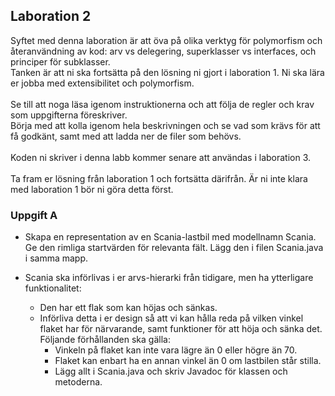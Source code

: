 ## Laboration 2

Syftet med denna laboration är att öva på olika verktyg för polymorfism och återanvändning av kod: arv vs delegering, superklasser vs interfaces, och principer för subklasser. <br>
Tanken är att ni ska fortsätta på den lösning ni gjort i laboration 1. Ni ska lära er jobba med extensibilitet och polymorfism.<br>
<br>
Se till att noga läsa igenom instruktionerna och att följa de regler och krav som uppgifterna föreskriver. <br>
Börja med att kolla igenom hela beskrivningen och se vad som krävs för att få godkänt, samt med att ladda ner de filer som behövs.<br>
<br>
Koden ni skriver i denna labb kommer senare att användas i laboration 3.<br>
<br>
Ta fram er lösning från laboration 1 och fortsätta därifrån. Är ni inte klara med laboration 1 bör ni göra detta först.

### Uppgift A
* Skapa en representation av en Scania-lastbil med modellnamn Scania.<br>
  Ge den rimliga startvärden för relevanta fält. Lägg den i filen Scania.java i samma mapp.

* Scania ska införlivas i er arvs-hierarki från tidigare, men ha ytterligare funktionalitet: 
  * Den har ett flak som kan höjas och sänkas.
  * Införliva detta i er design så att vi kan hålla reda på vilken vinkel flaket har för närvarande, samt funktioner för att höja och sänka det.<br>
    Följande förhållanden ska gälla:<br>
    * Vinkeln på flaket kan inte vara lägre än 0 eller högre än 70.
    * Flaket kan enbart ha en annan vinkel än 0 om lastbilen står stilla.
    * Lägg allt i Scania.java och skriv Javadoc för klassen och metoderna.
